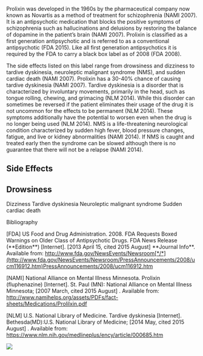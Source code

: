 Prolixin was developed in the 1960s by the pharmaceutical company now
known as Novartis as a method of treatment for schizophrenia (NAMI
2007). It is an antipsychotic medication that blocks the positive
symptoms of schizophrenia such as hallucinations and delusions by
restoring the balance of dopamine in the patient’s brain (NAMI 2007).
Prolixin is classified as a first generation antipsychotic and is
referred to as a conventional antipsychotic (FDA 2015). Like all first
generation antipsychotics it is required by the FDA to carry a black box
label as of 2008 (FDA 2008).

The side effects listed on this label range from drowsiness and
dizziness to tardive dyskinesia, neuroleptic malignant syndrome (NMS),
and sudden cardiac death (NAMI 2007). Prolixin has a 30-40% chance of
causing tardive dyskinesia (NAMI 2007). Tardive dyskinesia is a disorder
that is characterized by involuntary movements, primarily in the head,
such as tongue rolling, chewing, and grimacing (NLM 2014). While this
disorder can sometimes be reversed if the patient eliminates their usage
of the drug it is not uncommon for the effects to be permanent (NLM
2014). These symptoms additionally have the potential to worsen even
when the drug is no longer being used (NLM 2014). NMS is a
life-threatening neurological condition characterized by sudden high
fever, blood pressure changes, fatigue, and live or kidney abnormalities
(NAMI 2014). If NMS is caught and treated early then the syndrome can be
slowed although there is no guarantee that there will not be a relapse
(NAMI 2014).

  **Side Effects**
  ------------------

  Drowsiness
  --------------------------------
  Dizziness
  Tardive dyskinesia
  Neuroleptic malignant syndrome
  Sudden cardiac death

Bibliography

\[FDA\] US Food and Drug Administration. 2008. FDA Requests Boxed
Warnings on Older Class of Antipsychotic Drugs. FDA News Release
(\*\*Edition\*\*) \[Internet\]. \[2013 April 15, cited 2015 August\]
\*\*Journal Info\*\*. Available from:
http://www.fda.gov/NewsEvents/Newsroom[*/*](http://www.fda.gov/NewsEvents/Newsroom/PressAnnouncements/2008/ucm116912.htm)PressAnnouncements/2008/ucm116912.htm

\[NAMI\] National Alliance on Mental Illness Minnesota. Prolixin
(fluphenazine) \[Internet\]. St. Paul (MN): National Alliance on Mental
Illness Minnesota; \[2007 March, cited 2015 August\] . Available from:
http://www.namihelps.org/assets/PDFs/fact-sheets/Medications/Prolilxin.pdf

\[NLM\] U.S. National Library of Medicine. Tardive dyskinesia
\[Internet\]. Bethesda(MD):U.S. National Library of Medicine; \[2014
May, cited 2015 August\] . Available from:
https://www.nlm.nih.gov/medlineplus/ency/article/000685.htm

![](media/image1.jpeg)
